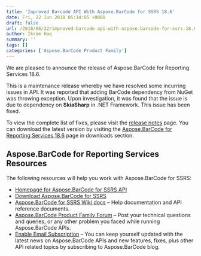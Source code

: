 ```yaml
---
title: 'Improved Barcode API With Aspose.BarCode for SSRS 18.6'
date: Fri, 22 Jun 2018 05:14:05 +0000
draft: false
url: /2018/06/22/improved-barcode-api-with-aspose.barcode-for-ssrs-18.6/
author: Ikram Haq
summary: ''
tags: []
categories: ['Aspose.BarCode Product Family']
---
```


We are pleased to announce the release of Aspose.BarCode for Reporting Services 18.6.  
  
This is a maintenance release whereby we have resolved some incurring issues in API. It was reported that adding BarCode dependency from NuGet was throwing exception. Upon investigation, it was found that the issue is due to dependency on **SkiaSharp** in .NET Framework. This issue has been fixed.

To view the complete list of fixes, please visit the [release notes][1] page. You can download the latest version by visiting the [Aspose.BarCode for Reporting Services 18.6][2] page in downloads section.

## Aspose.BarCode for Reporting Services Resources

The following resources will help you work with Aspose.BarCode for SSRS:

*   [Homepage for Aspose.BarCode for SSRS API][3]
*   [Download Aspose.BarCode for SSRS][4]
*   [Aspose.BarCode for SSRS Wiki docs][5] – Help documentation and API reference documents.
*   [Aspose.BarCode Product Family Forum][6] – Post your technical questions and queries, or any other problem you faced while running Aspose.BarCode APIs.
*   [Enable Email Subscription][7] – You can keep yourself updated with the latest news on Aspose.BarCode APIs and new features, fixes, plus other API related topics by subscribing to Aspose.BarCode blog.




[1]: https://docs.aspose.com/display/barcodereportingservices/Aspose.BarCode+for+Reporting+Services+18.6+Release+Notes
[2]: http://www.aspose.com/downloads/barcode/reportingservices
[3]: https://www.aspose.com/products/barcode/reporting-services
[4]: https://downloads.aspose.com/barcode/reportingservices
[5]: https://docs.aspose.com/display/barcodereportingservices/Home
[6]: https://forum.aspose.com/c/barcode
[7]: https://blog.aspose.com/category/aspose-products/aspose-barcode-product-family/




